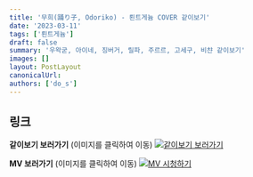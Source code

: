 ```yaml
---
title: '무희(踊り子, Odoriko) - 뢴트게늄 COVER 같이보기'
date: '2023-03-11'
tags: ['뢴트게늄']
draft: false
summary: '우왁굳, 아이네, 징버거, 릴파, 주르르, 고세구, 비챤 같이보기'
images: []
layout: PostLayout
canonicalUrl:
authors: ['do_s']
---
```


## 링크

**같이보기 보러가기** (이미지를 클릭하여 이동)
[![같이보기 보러가기](https://cdn.discordapp.com/attachments/1136601898116464710/1211650793904807976/logo.png?ex=65eef8bc&is=65dc83bc&hm=95dc0e08c1f43025dd60def429896697b3787a9f923593eb50b24e9fb6280361&)](https://cafe.naver.com/steamindiegame/10218436)

**MV 보러가기** (이미지를 클릭하여 이동)
[![MV 시청하기](https://i.ytimg.com/vi/_lwD3ILdKi0/maxresdefault.jpg)](https://youtu.be/_lwD3ILdKi0)
